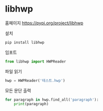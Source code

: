 # libhwp

홈페이지 https://pypi.org/project/libhwp

설치
```python
pip install libhwp
```

임포트
```python
from libhwp import HWPReader
```

파일 읽기
```python
hwp = HWPReader('테스트.hwp')
```

모든 문단 출력
```python
for paragraph in hwp.find_all('paragraph'):
    print(paragraph)
```